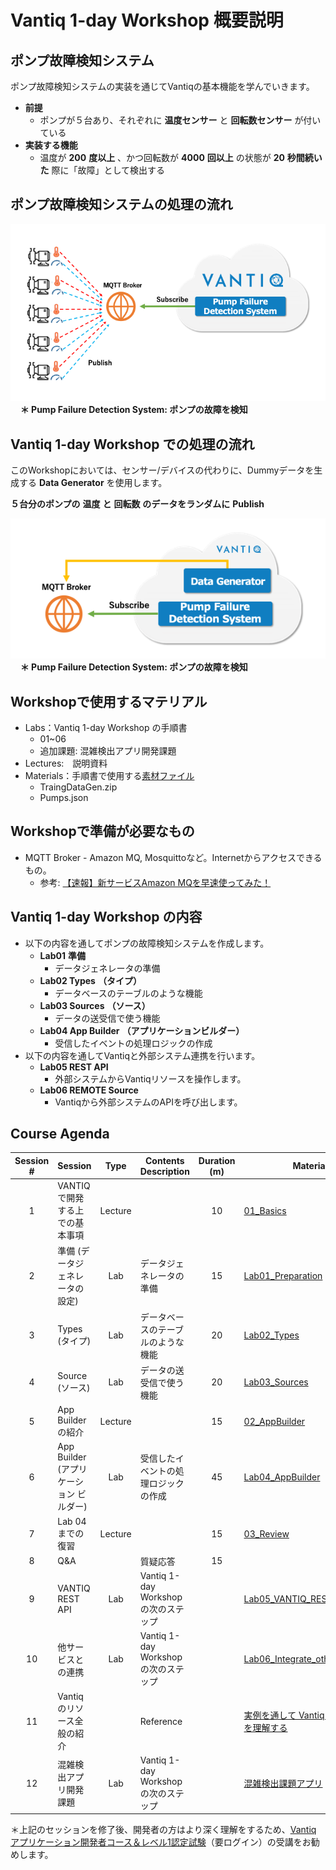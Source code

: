 # Vantiq 1-day Workshop 概要説明

## ポンプ故障検知システム

ポンプ故障検知システムの実装を通じてVantiqの基本機能を学んでいきます。
* __前提__
  * ポンプが５台あり、それぞれに __温度センサー__ と  __回転数センサー__ が付いている
* __実装する機能__
  * 温度が __200__  __度以上__ 、かつ回転数が __4000__  __回以上__ の状態が __20__  __秒間続いた__ 際に「故障」として検出する

## ポンプ故障検知システムの処理の流れ

![ポンプ故障検知システムの処理の流れ](../../imgs/readme/slide3.png)   
&nbsp;&nbsp;&nbsp; **＊ Pump Failure Detection System: ポンプの故障を検知**

## Vantiq 1-day Workshop での処理の流れ
このWorkshopにおいては、センサー/デバイスの代わりに、Dummyデータを生成する **Data Generator** を使用します。

__５台分のポンプの__  __温度__   __と__   __回転数__  __のデータをランダムに__  __Publish__

![Vantiq 1-day Workshop での処理の流れ](../../imgs/readme/slide4.png)  
&nbsp;&nbsp;&nbsp; **＊ Pump Failure Detection System: ポンプの故障を検知**

## Workshopで使用するマテリアル

* Labs：Vantiq 1-day Workshop の手順書
  * 01~06
  * 追加課題: 混雑検出アプリ開発課題
* Lectures:　説明資料
* Materials：手順書で使用する[素材ファイル](../../conf)
  * TraingDataGen\.zip
  * Pumps\.json

## Workshopで準備が必要なもの

* MQTT Broker - Amazon MQ, Mosquittoなど。Internetからアクセスできるもの。
  - 参考: [【速報】新サービスAmazon MQを早速使ってみた！](https://dev.classmethod.jp/articles/re-invent-2017-amazon-mq-first-impression/)

## Vantiq 1-day Workshop の内容

* 以下の内容を通してポンプの故障検知システムを作成します。
  * __Lab01__  __準備__
    * データジェネレータの準備
  * __Lab02 Types__  __（タイプ）__
    * データベースのテーブルのような機能
  * __Lab03 Sources__  __（ソース）__
    * データの送受信で使う機能
  * __Lab04 App Builder__  __（アプリケーションビルダー）__
    * 受信したイベントの処理ロジックの作成
* 以下の内容を通してVantiqと外部システム連携を行います。
  * __Lab05 REST API__
    * 外部システムからVantiqリソースを操作します。
  * __Lab06 REMOTE Source__
    * Vantiqから外部システムのAPIを呼び出します。


## Course Agenda

|Session #|Session      | Type  |Contents Description       |Duration (m)|Material                          |
|:-----:|--------------|:------:|---------------------------|:-:|--------------------------------------------|
|1| VANTIQ で開発する上での基本事項| Lecture||10|[01_Basics](1-01_Basics.md) |
|2| 準備 (データジェネレータの設定)|Lab|データジェネレータの準備 |15|[Lab01_Preparation](2-Lab01_Preparation.md)|
|3| Types (タイプ)|Lab|データベースのテーブルのような機能|20|[Lab02_Types](3-Lab02_Types.md)|
|4|Source (ソース)|Lab|データの送受信で使う機能|20|[Lab03_Sources](4-Lab03_Sources.md)|
|5| App Builder の紹介| Lecture|  |15| [02_AppBuilder](5-02_AppBuilder.md)|
|6|App Builder (アプリケーション ビルダー)|Lab|受信したイベントの処理ロジックの作成|45|[Lab04_AppBuilder](6-Lab04_AppBuilder.md)|
|7| Lab 04 までの復習| Lecture| |15| [03_Review](7-03_Review.md)|
|8|Q&A||質疑応答|15||
|9|VANTIQ REST API|Lab|Vantiq 1-day Workshop の次のステップ| |[Lab05_VANTIQ_REST_API](a08-Lab05_VANTIQ_REST_API.md)|
|10| 他サービスとの連携|Lab|Vantiq 1-day Workshop の次のステップ| |[Lab06_Integrate_other_services](a09-Lab06_Integrate_other_services.md)|
|11| Vantiqのリソース全般の紹介||Reference||[実例を通して Vantiq のリソースを理解する](Vantiq_resources_introduction.md)|
|12| 混雑検出アプリ開発課題|Lab|Vantiq 1-day Workshop の次のステップ| |[混雑検出課題アプリ](a10-dev01_detect_congestion_app.md)|


＊上記のセッションを修了後、開発者の方はより深く理解をするため、[Vantiq アプリケーション開発者コース＆レベル1認定試験](https://community.vantiq.com/courses/vantiq%e3%82%a2%e3%83%97%e3%83%aa%e3%82%b1%e3%83%bc%e3%82%b7%e3%83%a7%e3%83%b3%e9%96%8b%e7%99%ba%e3%82%b3%e3%83%bc%e3%82%b9%ef%bc%86%e3%83%ac%e3%83%99%e3%83%ab1%e8%aa%8d%e5%ae%9a%e8%a9%a6%e9%a8%93v1-2/)（要ログイン）の受講をお勧めします。
